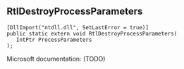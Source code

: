 ## RtlDestroyProcessParameters

```
[DllImport("ntdll.dll", SetLastError = true)]
public static extern void RtlDestroyProcessParameters(
   IntPtr ProcessParameters
);
```

Microsoft documentation: (TODO)
